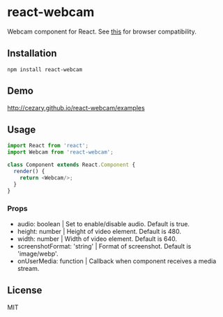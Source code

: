 # react-webcam

Webcam component for React. See [this](http://caniuse.com/#feat=stream)
for browser compatibility.

## Installation

```
npm install react-webcam
```

## Demo

http://cezary.github.io/react-webcam/examples

## Usage

```javascript
import React from 'react';
import Webcam from 'react-webcam';

class Component extends React.Component {
  render() {
    return <Webcam/>;
  }
}
```

### Props

* audio: boolean | Set to enable/disable audio. Default is true.
* height: number | Height of video element. Default is 480.
* width: number | Width of video element. Default is 640.
* screenshotFormat: 'string' | Format of screenshot. Default is
  'image/webp'.
* onUserMedia: function | Callback when component receives a media
  stream.

## License

MIT
